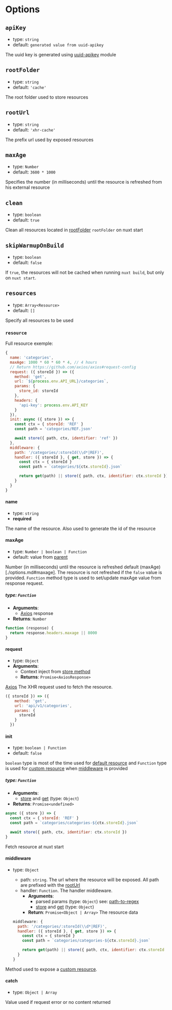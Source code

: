 # Options

## `apiKey`

- type: `string`
- default: `generated value from uuid-apikey`

The uuid key is generated using [uuid-apikey](https://github.com/chronosis/uuid-apikey#readme) module

## `rootFolder`

- type: `string`
- default: `'cache'`

The root folder used to store resources

## `rootUrl`

- type: `string`
- default: `'xhr-cache'`

The prefix url used by exposed resources

## `maxAge`

- type: `Number`
- default: `3600 * 1000`

Specifies the number (in milliseconds) until the resource is refreshed from his external resource

## `clean`

- type: `boolean`
- default: `true`

Clean all resources located in [rootFolder](./options.md#rootfolder)  `rootFolder` on nuxt start

## `skipWarmupOnBuild`

- type: `boolean`
- default: `false`

If `true`, the resources will not be cached when running `nuxt build`, but only on `nuxt start`.

## `resources`

- type: `Array<Resource>`
- default: `[]`

Specify all resources to be used

### `resource`

Full resource exemple:

```js
{
  name: 'categories',
  maxAge: 1000 * 60 * 60 * 4, // 4 hours
  // Return https://github.com/axios/axios#request-config
  request: ({ storeId }) => ({
    method: 'get',
    url: `${process.env.API_URL}/categories`,
    params: {
      store_id: storeId
    },
    headers: {
      'api-key': process.env.API_KEY
    }
  }),
  init: async ({ store }) => {
    const ctx = { storeId: 'REF' }
    const path = 'categories/REF.json'

    await store({ path, ctx, identifier: 'ref' })
  },
  middleware: {
    path: '/categories/:storeId(\\d*|REF)',
    handler: ({ storeId }, { get, store }) => {
      const ctx = { storeId }
      const path = `categories/${ctx.storeId}.json`

      return get(path) || store({ path, ctx, identifier: ctx.storeId })
    }
  }
}
```

#### name
  - type: `string`
  - **required**

  The name of the resource. Also used to generate the id of the resource

#### maxAge
  - type: `Number | boolean | Function`
  - default: value from [parent](./options.md#maxage)

  Number (in milliseconds) until the resource is refreshed default (maxAge)[./options.md#maxage].
  The resource is not refreshed if the `false` value is provided.
  `Function` method type is used to set/update maxAge value from response request.

  ##### type: `Function`

  - **Arguments**:
    - [Axios](https://github.com/axios/axios#response-schema) response
  - **Returns**: `Number`

  ```js
  function (response) {
    return response.headers.maxage || 8000
  }
  ```

#### request
  - type: `Object`
  - **Arguments**:
    - Context inject from [store method](../api/methods.md#store)
    - **Returns**: `Promise<AxiosResponse>`

  [Axios](https://github.com/axios/axios#request-config) The XHR request used to fetch the resource.

  ```js
  ({ storeId }) => ({
      method: 'get',
      url: 'api/v1/categories',
      params: {
        storeId
      }
    })
  ```

#### init
  - type: `boolean | Function`
  - default: `false`

  `boolean` type is most of the time used for [default resource](../resources/default.md) and `Function` type is used for [custom resource](../resources/custom.md) when [middleware](./options.md#middleware) is provided

  ##### type: `Function`
  
  - **Arguments**:
    - [store](./methods.md#store) and [get](./methods.md#get) (type: `Object`)
  - **Returns**: `Promise<undefined>`
  
  ```js
  async ({ store }) => {
    const ctx = { storeId: 'REF' }
    const path = `categories/categories-${ctx.storeId}.json`

    await store({ path, ctx, identifier: ctx.storeId })
  }
  ```

  Fetch resource at nuxt start
#### middleware
  - type: `Object`
    - path: `string`. The url where the resource will be exposed. All path are prefixed with the [rootUrl](./options.md#rooturl)
    - handler: `Function`. The handler middleware.
      - **Arguments**:
        - parsed params (type: `Object`) see: [path-to-regex](https://github.com/pillarjs/path-to-regexp#match)
        - [store](./methods.md#store) and [get](./methods.md#get) (type: `Object`)
      - **Return**: `Promise<Object | Array>` The resource data

    ```js
    middleware: {
      path: '/categories/:storeId(\\d*|REF)',
      handler: ({ storeId }, { get, store }) => {
        const ctx = { storeId }
        const path = `categories/categories-${ctx.storeId}.json`

        return get(path) || store({ path, ctx, identifier: ctx.storeId })
      }
    }
    ```
  Method used to expose a [custom resource](../resources/custom.md).

#### catch
  - type: `Object | Array`
  
  Value used if request error or no content returned

